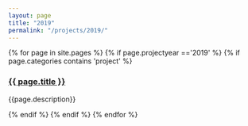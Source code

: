 ```yaml
---
layout: page
title: "2019"
permalink: "/projects/2019/"
---
```

<div class="item">
  {% for page in site.pages %}
    {% if page.projectyear =='2019' %}
      {% if page.categories contains 'project' %}
        <h3><a href="{{ page.url | relative_url }}">{{ page.title }}</a></h3>
        <p>{{page.description}}</p>  
      {% endif %}
    {% endif %}
  {% endfor %}
</div>